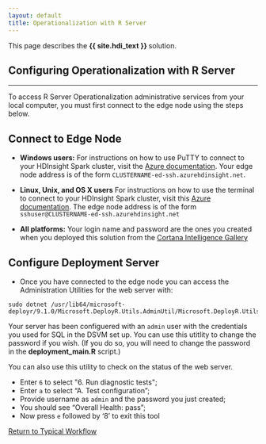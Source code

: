 ```yaml
---
layout: default
title: Operationalization with R Server
---
```

<div class="alert alert-success" role="alert"> This page describes the 
<strong>
{{ site.hdi_text }} 
</strong>
solution.
</div> 

## Configuring Operationalization with R Server
---------------------------------------
To access R Server Operationalization administrative services from your local computer, you must first connect to the edge node using the steps below.   

## Connect to Edge Node

* **Windows users:**
For instructions on how to use PuTTY to connect to your HDInsight Spark cluster, visit the
[Azure documentation](http://go.microsoft.com/fwlink/p/?LinkID=620303#connect-to-a-linux-based-hdinsight-cluster).  Your edge node address is of the form `CLUSTERNAME-ed-ssh.azurehdinsight.net`.  

* **Linux, Unix, and OS X users**
For instructions on how to use the terminal to connect to your HDInsight Spark cluster, visit this [Azure documentation](http://go.microsoft.com/fwlink/p/?LinkID=619886).  The edge node address is of the form `sshuser@CLUSTERNAME-ed-ssh.azurehdinsight.net`

* **All platforms:** Your login name and password are the ones you created when you deployed this solution from the [Cortana Intelligence Gallery](http://aka.ms/loan-credit-risk-hdi)


## Configure Deployment Server

* Once you have connected to the edge node you can access the Administration Utilities for the web server with:

```
sudo dotnet /usr/lib64/microsoft-deployr/9.1.0/Microsoft.DeployR.Utils.AdminUtil/Microsoft.DeployR.Utils.AdminUtil.dll
```

Your server has been configuered with an `admin` user with the credentials you used for SQL in the DSVM set up.  You can use this utitlity to change the password if you wish. (If you do so, you will need to change the password in the  <strong>deployment_main.R</strong> script.)

You can also use this utility to check on the status of the web server. 

* Enter `6` to select "6. Run diagnostic tests";
* Enter `a` to select “A. Test configuration”;
* Provide username as `admin` and the password you just created;
* You should see “Overall Health: pass”;
* Now press `e` followed by ‘8’ to exit this tool




 

<a href="Typical.html#step3">Return to Typical Workflow<a>